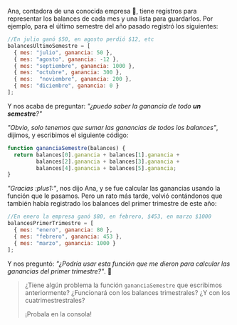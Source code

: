 Ana, contadora de una conocida empresa :office:, tiene registros para representar los balances de cada mes y una lista para guardarlos. Por ejemplo, para el último semestre del año pasado registró los siguientes:

```javascript
//En julio ganó $50, en agosto perdió $12, etc
balancesUltimoSemestre = [
  { mes: "julio", ganancia: 50 }, 
  { mes: "agosto", ganancia: -12 }, 
  { mes: "septiembre", ganancia: 1000 }, 
  { mes: "octubre", ganancia: 300 }, 
  { mes:  "noviembre", ganancia: 200 }, 
  { mes: "diciembre", ganancia: 0 }
];
```

Y nos acaba de preguntar: _"¿puedo saber la ganancia de todo **un semestre**?"_

_"Obvio, solo tenemos que sumar las ganancias de todos los balances"_, dijimos, y escribimos el siguiente código:

```javascript
function gananciaSemestre(balances) {
  return balances[0].ganancia + balances[1].ganancia +
         balances[2].ganancia + balances[3].ganancia +
         balances[4].ganancia + balances[5].ganancia;
}
```

_"Gracias :plus1:"_, nos dijo Ana, y se fue calcular las ganancias usando la función que le pasamos. Pero un rato más tarde, volvió contándonos que también había registrado los balances del primer trimestre de este año:

```javascript
//En enero la empresa ganó $80, en febrero, $453, en marzo $1000
balancesPrimerTrimestre = [
  { mes: "enero", ganancia: 80 }, 
  { mes: "febrero", ganancia: 453 }, 
  { mes: "marzo", ganancia: 1000 }
];
```

Y nos preguntó: _"¿Podría usar esta función que me dieron para calcular las ganancias del primer trimestre?"_. :thought_balloon:

> ¿Tiene algún problema la función `gananciaSemestre` que escribimos anteriormente? ¿Funcionará con los balances trimestrales? ¿Y con los cuatrimestrestrales?
>
> ¡Probala en la consola!

